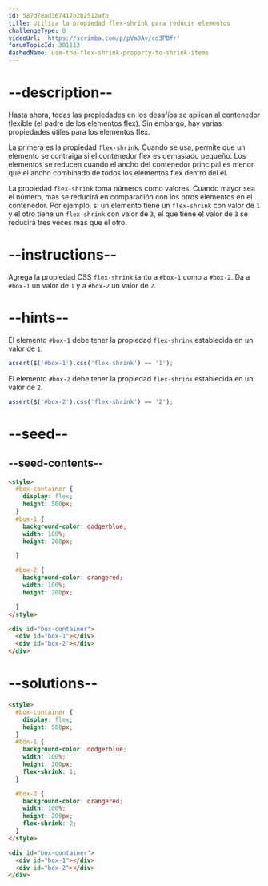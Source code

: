 ```yaml
---
id: 587d78ad367417b2b2512afb
title: Utiliza la propiedad flex-shrink para reducir elementos
challengeType: 0
videoUrl: 'https://scrimba.com/p/pVaDAv/cd3PBfr'
forumTopicId: 301113
dashedName: use-the-flex-shrink-property-to-shrink-items
---
```


# --description--

Hasta ahora, todas las propiedades en los desafíos se aplican al contenedor flexible (el padre de los elementos flex). Sin embargo, hay varias propiedades útiles para los elementos flex.

La primera es la propiedad `flex-shrink`. Cuando se usa, permite que un elemento se contraiga si el contenedor flex es demasiado pequeño. Los elementos se reducen cuando el ancho del contenedor principal es menor que el ancho combinado de todos los elementos flex dentro del él.

La propiedad `flex-shrink` toma números como valores. Cuando mayor sea el número, más se reducirá en comparación con los otros elementos en el contenedor. Por ejemplo, si un elemento tiene un `flex-shrink` con valor de `1` y el otro tiene un `flex-shrink` con valor de `3`, el que tiene el valor de `3` se reducirá tres veces más que el otro.

# --instructions--

Agrega la propiedad CSS `flex-shrink` tanto a `#box-1` como a `#box-2`. Da a `#box-1` un valor de `1` y a `#box-2` un valor de `2`.

# --hints--

El elemento `#box-1` debe tener la propiedad `flex-shrink` establecida en un valor de `1`.

```js
assert($('#box-1').css('flex-shrink') == '1');
```

El elemento `#box-2` debe tener la propiedad `flex-shrink` establecida en un valor de `2`.

```js
assert($('#box-2').css('flex-shrink') == '2');
```

# --seed--

## --seed-contents--

```html
<style>
  #box-container {
    display: flex;
    height: 500px;
  }
  #box-1 {
    background-color: dodgerblue;
    width: 100%;
    height: 200px;

  }

  #box-2 {
    background-color: orangered;
    width: 100%;
    height: 200px;

  }
</style>

<div id="box-container">
  <div id="box-1"></div>
  <div id="box-2"></div>
</div>
```

# --solutions--

```html
<style>
  #box-container {
    display: flex;
    height: 500px;
  }
  #box-1 {
    background-color: dodgerblue;
    width: 100%;
    height: 200px;
    flex-shrink: 1;
  }

  #box-2 {
    background-color: orangered;
    width: 100%;
    height: 200px;
    flex-shrink: 2;
  }
</style>

<div id="box-container">
  <div id="box-1"></div>
  <div id="box-2"></div>
</div>
```
